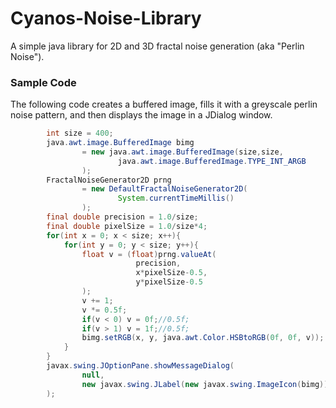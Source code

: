 # Cyanos-Noise-Library
A simple java library for 2D and 3D fractal noise generation (aka "Perlin Noise").

### Sample Code
The following code creates a buffered image, fills it with a greyscale perlin noise pattern, and then displays the image in a JDialog window.
```java
        int size = 400;
        java.awt.image.BufferedImage bimg 
                = new java.awt.image.BufferedImage(size,size,
                        java.awt.image.BufferedImage.TYPE_INT_ARGB
                );
        FractalNoiseGenerator2D prng 
                = new DefaultFractalNoiseGenerator2D(
                        System.currentTimeMillis()
                );
        final double precision = 1.0/size;
        final double pixelSize = 1.0/size*4;
        for(int x = 0; x < size; x++){
            for(int y = 0; y < size; y++){
                float v = (float)prng.valueAt(
                            precision,
                            x*pixelSize-0.5, 
                            y*pixelSize-0.5
                );
                v += 1;
                v *= 0.5f;
                if(v < 0) v = 0f;//0.5f;
                if(v > 1) v = 1f;//0.5f;
                bimg.setRGB(x, y, java.awt.Color.HSBtoRGB(0f, 0f, v));
            }
        }
        javax.swing.JOptionPane.showMessageDialog(
                null, 
                new javax.swing.JLabel(new javax.swing.ImageIcon(bimg))
        );
```
